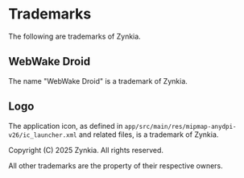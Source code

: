# Trademarks

The following are trademarks of Zynkia.

## WebWake Droid

The name "WebWake Droid" is a trademark of Zynkia.

## Logo

The application icon, as defined in `app/src/main/res/mipmap-anydpi-v26/ic_launcher.xml` and related files, is a trademark of Zynkia.

Copyright (C) 2025 Zynkia. All rights reserved.

All other trademarks are the property of their respective owners.
